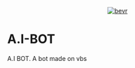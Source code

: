 <p align="center">
<a href="https://imgbb.com/"><img src="https://imgur.com/mRnzTx6.jpg" alt="bevr" border="0"></a>
</p>

# A.I-BOT
A.I BOT. A bot made on vbs
